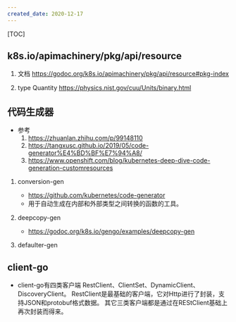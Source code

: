 ```yaml
---
created_date: 2020-12-17
---
```


[TOC]

## k8s.io/apimachinery/pkg/api/resource
1. 文档 
https://godoc.org/k8s.io/apimachinery/pkg/api/resource#pkg-index

2. type Quantity
https://physics.nist.gov/cuu/Units/binary.html


## 代码生成器
- 参考  
    1. https://zhuanlan.zhihu.com/p/99148110 
    2. https://tangxusc.github.io/2019/05/code-generator%E4%BD%BF%E7%94%A8/
    3. https://www.openshift.com/blog/kubernetes-deep-dive-code-generation-customresources
1. conversion-gen   
    - https://github.com/kubernetes/code-generator
    - 用于自动生成在内部和外部类型之间转换的函数的工具。
2. deepcopy-gen
    - https://godoc.org/k8s.io/gengo/examples/deepcopy-gen

3. defaulter-gen

## client-go
- client-go有四类客户端 
    RestClient、ClientSet、DynamicClient、DiscoveryClient。
    RestClient是最基础的客户端，它对Http进行了封装，支持JSON和protobuf格式数据。
    其它三类客户端都是通过在REStClient基础上再次封装而得来。